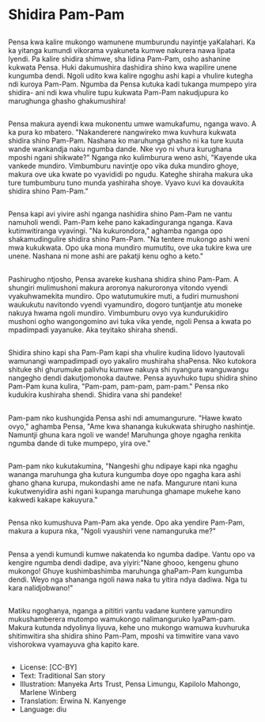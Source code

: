 # Shidira Pam-Pam

##
Pensa kwa kalire mukongo wamunene mumburundu nayintje yaKalahari. Ka ka yitanga kumundi vikorama vyakuneta kumwe nakurera nawa lipata lyendi. Pa kalire shidira shimwe, sha lidina Pam-Pam, osho ashanine kukwata Pensa. Huki dakumushira dashidira shino kwa wapilire unene kungumba dendi. Ngoli udito kwa kalire ngoghu ashi kapi a vhulire kutegha ndi kuroya Pam-Pam. Ngumba da Pensa kutuka kadi tukanga mumpepo yira shidira- ani ndi kwa vhulire tupu kukwata Pam-Pam nakudjupura ko marughunga ghasho ghakumushira!

##
Pensa makura ayendi kwa mukonentu umwe wamukafumu, nganga wavo. A ka pura ko mbatero. "Nakanderere nangwireko mwa kuvhura kukwata shidira shino Pam-Pam. Nashana ko maruhunga ghasho ni ka ture kuuta wande wankandja naku ngumba dande. Nke vyo ni vhura kurughana mposhi ngani shikwate?" Nganga nko kulimburura weno ashi, "Kayende uka vankede mundiro. Vimbumburu navintje opo vika duka mundiro ghoye, makura ove uka kwate po vyavididi po ngudu. Kateghe shiraha makura uka ture tumbumburu tuno munda yashiraha shoye. Vyavo kuvi ka dovaukita shidira shino Pam-Pam."

##
Pensa kapi avi yivire ashi nganga nashidira shino Pam-Pam ne vantu namuholi wendi. Pam-Pam kehe pano kakadinguranga nganga. Kava kutimwitiranga vyavingi. "Na kukurondora," aghamba nganga opo shakamudingulire shidira shino Pam-Pam. "Na tentere mukongo ashi weni mwa kukukwata. Opo uka mona mundiro mumutitu, ove uka tukire kwa ure unene. Nashana ni mone ashi are pakatji kenu ogho a keto."

##
Pashirugho ntjosho, Pensa avareke kushana shidira shino Pam-Pam. A shungiri mulimushoni makura aroronya nakuroronya vitondo vyendi vyakuhwamekita mundiro. Opo watutumukire muti, a fudiri mumushoni waukukutu navitondo vyendi vyamundiro, dogoro tuntjantje atu moneke nakuya hwama ngoli mundiro. Vimbumburu ovyo vya kundurukidiro mushoni ogho wangongomino avi tuka vika yende, ngoli Pensa a kwata po mpadimpadi yayanuke. Aka teyitako shiraha shendi.

##
Shidira shino kapi sha Pam-Pam kapi sha vhulire kudina lidovo lyautovali wamunangi wampadimpadi oyo yakaliro mushiraha shaPensa. Nko kutokora shituke shi ghurumuke palivhu kumwe nakuya shi nyangura wanguwangu nangegho dendi dakutjomonoka dautwe. Pensa ayuvhuko tupu shidira shino Pam-Pam kuna kulira, "Pam-pam, pam-pam, pam-pam." Pensa nko kudukira kushiraha shendi. Shidira vana shi pandeke!

##
Pam-pam nko kushungida Pensa ashi ndi amumangurure. "Hawe kwato ovyo," aghamba Pensa, "Ame kwa shananga kukukwata shirugho nashintje. Namuntji ghuna kara ngoli ve wande! Maruhunga ghoye ngagha renkita ngumba dande di tuke mumpepo, yira ove."

##
Pam-pam nko kukutakumina, "Nangeshi ghu ndipaye kapi nka ngaghu wananga maruhunga gha kutura kungumba doye opo ngagha kara ashi ghano ghana kurupa, mukondashi ame ne nafa. Mangurure ntani kuna kukutwenyidira ashi ngani kupanga maruhunga ghamape mukehe kano kakwedi kakape kakuyura."

##
Pensa nko kumushuva Pam-Pam aka yende. Opo aka yendire Pam-Pam, makura a kupura nka, "Ngoli vyaushiri vene namanguruka me?"

##
Pensa a yendi kumundi kumwe nakatenda ko ngumba dadipe. Vantu opo va kengire ngumba dendi dadipe, ava yiyiri:"Nane ghooo, kengenu ghuno mukongo! Ghuye kushimbashimba maruhunga ghaPam-Pam kungumba dendi. Weyo nga shananga ngoli nawa naka tu yitira ndya dadiwa. Nga tu kara nalidjobwano!"

##
Matiku ngoghanya, nganga a pititiri vantu vadane kuntere yamundiro mukushamberera mutompo wamukongo nalimanguruko lyaPam-pam. Makura kutunda ndyolinya liyuva, kehe uno mukongo wamuwa kuvhuruka shitimwitira sha shidira shino Pam-Pam, mposhi va timwitire vana vavo vishorokwa vyamayuva gha kapito kare.

##
* License: [CC-BY]
* Text: Traditional San story
* Illustration: Manyeka Arts Trust, Pensa Limungu, Kapilolo Mahongo, Marlene Winberg
* Translation: Erwina N. Kanyenge
* Language: diu
